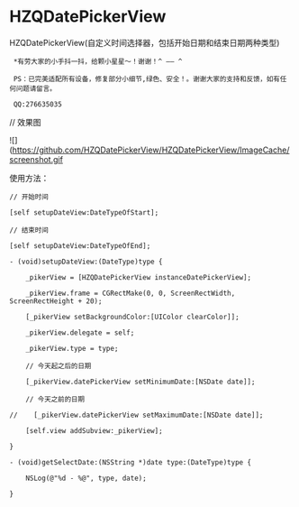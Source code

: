 # HZQDatePickerView
HZQDatePickerView(自定义时间选择器，包括开始日期和结束日期两种类型)

` *有劳大家的小手抖一抖，给颗小星星～！谢谢！^ —— ^`

` PS：已完美适配所有设备，修复部分小细节,绿色、安全！。谢谢大家的支持和反馈，如有任何问题请留言。`

` QQ:276635035`

// 效果图

![](https://github.com/HZQDatePickerView/HZQDatePickerView/ImageCache/screenshot.gif

使用方法：
```oc 
// 开始时间

[self setupDateView:DateTypeOfStart];

// 结束时间    

[self setupDateView:DateTypeOfEnd];

- (void)setupDateView:(DateType)type {

    _pikerView = [HZQDatePickerView instanceDatePickerView];
    
    _pikerView.frame = CGRectMake(0, 0, ScreenRectWidth, ScreenRectHeight + 20);
    
    [_pikerView setBackgroundColor:[UIColor clearColor]];
    
    _pikerView.delegate = self;
    
    _pikerView.type = type;
    
    // 今天起之后的日期
    
    [_pikerView.datePickerView setMinimumDate:[NSDate date]];
    
    // 今天之前的日期
    
//    [_pikerView.datePickerView setMaximumDate:[NSDate date]];
    
    [self.view addSubview:_pikerView];

}

- (void)getSelectDate:(NSString *)date type:(DateType)type {

    NSLog(@"%d - %@", type, date);

}
```
